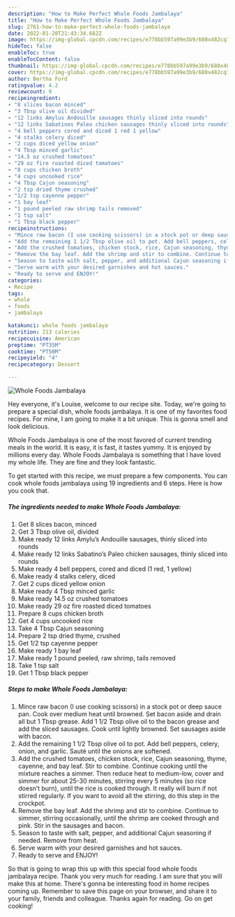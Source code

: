 ```yaml
---
description: "How to Make Perfect Whole Foods Jambalaya"
title: "How to Make Perfect Whole Foods Jambalaya"
slug: 2761-how-to-make-perfect-whole-foods-jambalaya
date: 2022-01-20T21:43:34.682Z
image: https://img-global.cpcdn.com/recipes/e778bb597a99e3b9/680x482cq70/whole-foods-jambalaya-recipe-main-photo.jpg
hideToc: false
enableToc: true
enableTocContent: false
thumbnail: https://img-global.cpcdn.com/recipes/e778bb597a99e3b9/680x482cq70/whole-foods-jambalaya-recipe-main-photo.jpg
cover: https://img-global.cpcdn.com/recipes/e778bb597a99e3b9/680x482cq70/whole-foods-jambalaya-recipe-main-photo.jpg
author: Bertha Ford
ratingvalue: 4.2
reviewcount: 9
recipeingredient:
- "8 slices bacon minced"
- "3 Tbsp olive oil divided"
- "12 links Amylus Andouille sausages thinly sliced into rounds"
- "12 links Sabatinos Paleo chicken sausages thinly sliced into rounds"
- "4 bell peppers cored and diced 1 red 1 yellow"
- "4 stalks celery diced"
- "2 cups diced yellow onion"
- "4 Tbsp minced garlic"
- "14.5 oz crushed tomatoes"
- "29 oz fire roasted diced tomatoes"
- "8 cups chicken broth"
- "4 cups uncooked rice"
- "4 Tbsp Cajun seasoning"
- "2 tsp dried thyme crushed"
- "1/2 tsp cayenne pepper"
- "1 bay leaf"
- "1 pound peeled raw shrimp tails removed"
- "1 tsp salt"
- "1 Tbsp black pepper"
recipeinstructions:
- "Mince raw bacon (I use cooking scissors) in a stock pot or deep sauce pan. Cook over medium heat until browned. Set bacon aside and drain all but 1 Tbsp grease. Add 1 1/2 Tbsp olive oil to the bacon grease and add the sliced sausages. Cook until lightly browned. Set sausages aside with bacon."
- "Add the remaining 1 1/2 Tbsp olive oil to pot. Add bell peppers, celery, onion, and garlic. Sauté until the onions are softened."
- "Add the crushed tomatoes, chicken stock, rice, Cajun seasoning, thyme, cayenne, and bay leaf. Stir to combine. Continue cooking until the mixture reaches a simmer. Then reduce heat to medium-low, cover and simmer for about 25-30 minutes, stirring every 5 minutes (so rice doesn’t burn), until the rice is cooked through. It really will burn if not stirred regularly. If you want to avoid all the stirring, do this step in the crockpot."
- "Remove the bay leaf. Add the shrimp and stir to combine. Continue to simmer, stirring occasionally, until the shrimp are cooked through and pink. Stir in the sausages and bacon."
- "Season to taste with salt, pepper, and additional Cajun seasoning if needed. Remove from heat."
- "Serve warm with your desired garnishes and hot sauces."
- "Ready to serve and ENJOY!"
categories:
- Recipe
tags:
- whole
- foods
- jambalaya

katakunci: whole foods jambalaya 
nutrition: 213 calories
recipecuisine: American
preptime: "PT35M"
cooktime: "PT50M"
recipeyield: "4"
recipecategory: Dessert

---
```



![Whole Foods Jambalaya](https://img-global.cpcdn.com/recipes/e778bb597a99e3b9/680x482cq70/whole-foods-jambalaya-recipe-main-photo.jpg)

Hey everyone, it's Louise, welcome to our recipe site. Today, we're going to prepare a special dish, whole foods jambalaya. It is one of my favorites food recipes. For mine, I am going to make it a bit unique. This is gonna smell and look delicious.



Whole Foods Jambalaya is one of the most favored of current trending meals in the world. It is easy, it is fast, it tastes yummy. It is enjoyed by millions every day. Whole Foods Jambalaya is something that I have loved my whole life. They are fine and they look fantastic.


To get started with this recipe, we must prepare a few components. You can cook whole foods jambalaya using 19 ingredients and 6 steps. Here is how you cook that.

<!--inarticleads1-->

##### The ingredients needed to make Whole Foods Jambalaya:

1. Get 8 slices bacon, minced
1. Get 3 Tbsp olive oil, divided
1. Make ready 12 links Amylu’s Andouille sausages, thinly sliced into rounds
1. Make ready 12 links Sabatino’s Paleo chicken sausages, thinly sliced into rounds
1. Make ready 4 bell peppers, cored and diced (1 red, 1 yellow)
1. Make ready 4 stalks celery, diced
1. Get 2 cups diced yellow onion
1. Make ready 4 Tbsp minced garlic
1. Make ready 14.5 oz crushed tomatoes
1. Make ready 29 oz fire roasted diced tomatoes
1. Prepare 8 cups chicken broth
1. Get 4 cups uncooked rice
1. Take 4 Tbsp Cajun seasoning
1. Prepare 2 tsp dried thyme, crushed
1. Get 1/2 tsp cayenne pepper
1. Make ready 1 bay leaf
1. Make ready 1 pound peeled, raw shrimp, tails removed
1. Take 1 tsp salt
1. Get 1 Tbsp black pepper




<!--inarticleads2-->

##### Steps to make Whole Foods Jambalaya:

1. Mince raw bacon (I use cooking scissors) in a stock pot or deep sauce pan. Cook over medium heat until browned. Set bacon aside and drain all but 1 Tbsp grease. Add 1 1/2 Tbsp olive oil to the bacon grease and add the sliced sausages. Cook until lightly browned. Set sausages aside with bacon.
1. Add the remaining 1 1/2 Tbsp olive oil to pot. Add bell peppers, celery, onion, and garlic. Sauté until the onions are softened.
1. Add the crushed tomatoes, chicken stock, rice, Cajun seasoning, thyme, cayenne, and bay leaf. Stir to combine. Continue cooking until the mixture reaches a simmer. Then reduce heat to medium-low, cover and simmer for about 25-30 minutes, stirring every 5 minutes (so rice doesn’t burn), until the rice is cooked through. It really will burn if not stirred regularly. If you want to avoid all the stirring, do this step in the crockpot.
1. Remove the bay leaf. Add the shrimp and stir to combine. Continue to simmer, stirring occasionally, until the shrimp are cooked through and pink. Stir in the sausages and bacon.
1. Season to taste with salt, pepper, and additional Cajun seasoning if needed. Remove from heat.
1. Serve warm with your desired garnishes and hot sauces.
1. Ready to serve and ENJOY!



So that is going to wrap this up with this special food whole foods jambalaya recipe. Thank you very much for reading. I am sure that you will make this at home. There's gonna be interesting food in home recipes coming up. Remember to save this page on your browser, and share it to your family, friends and colleague. Thanks again for reading. Go on get cooking!
